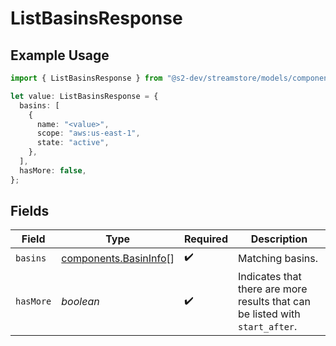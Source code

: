 # ListBasinsResponse

## Example Usage

```typescript
import { ListBasinsResponse } from "@s2-dev/streamstore/models/components";

let value: ListBasinsResponse = {
  basins: [
    {
      name: "<value>",
      scope: "aws:us-east-1",
      state: "active",
    },
  ],
  hasMore: false,
};
```

## Fields

| Field                                                                        | Type                                                                         | Required                                                                     | Description                                                                  |
| ---------------------------------------------------------------------------- | ---------------------------------------------------------------------------- | ---------------------------------------------------------------------------- | ---------------------------------------------------------------------------- |
| `basins`                                                                     | [components.BasinInfo](../../models/components/basininfo.md)[]               | :heavy_check_mark:                                                           | Matching basins.                                                             |
| `hasMore`                                                                    | *boolean*                                                                    | :heavy_check_mark:                                                           | Indicates that there are more results that can be listed with `start_after`. |